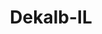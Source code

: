 ---
title: Dekalb-IL
slug: dekalb-il
f_state:
- cms/state/illinois.md
f_locations:
- cms/payday-loan/cash-store-8486.md
- cms/payday-loan/cash-store-8506.md
- cms/payday-loan/check-into-cash-11757.md
- cms/payday-loan/check-into-cash-11778.md
- cms/payday-loan/check-into-cash-illinois-llc-12977.md
- cms/payday-loan/dekalb-currency-exchange-inc-15729.md
- cms/payday-loan/dekalb-currency-exchange-inc-15730.md
- cms/payday-loan/loan-company-20420.md
- cms/payday-loan/national-cash-advance-22490.md
- cms/payday-loan/national-quick-cash-22841.md
- cms/payday-loan/national-quik-cash-22854.md
updated-on: '2024-05-30T13:41:28.615Z'
created-on: '2024-05-30T13:41:28.615Z'
published-on: '2024-05-30T13:54:32.469Z'
f_city: Dekalb
layout: '[city].html'
tags: city
---